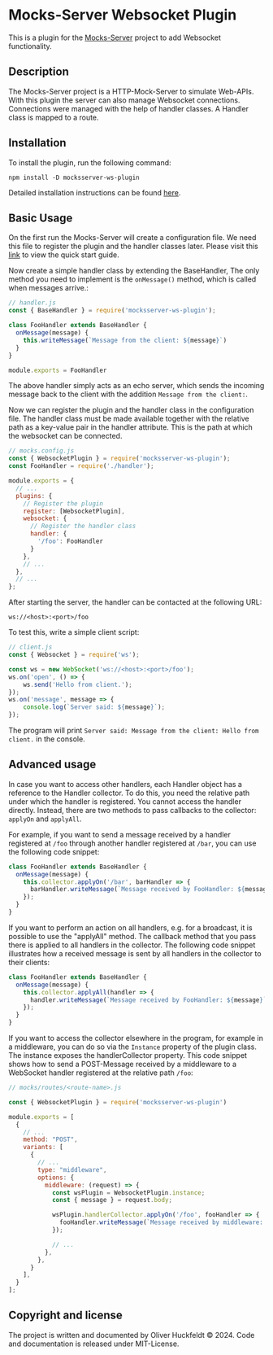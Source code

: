 # Mocks-Server Websocket Plugin

This is a plugin for the [Mocks-Server](https://www.mocks-server.org/) project to add Websocket functionality.

## Description

The Mocks-Server project is a HTTP-Mock-Server to simulate Web-APIs. With this plugin the server can also manage Websocket connections. Connections were managed with the help of handler classes. A Handler class is mapped to a route.

## Installation

To install the plugin, run the following command:

```text
npm install -D mocksserver-ws-plugin
```

Detailed installation instructions can be found [here](https://www.mocks-server.org/docs/installation/).

## Basic Usage
On the first run the Mocks-Server will create a configuration file. We need this file to register the plugin and the handler classes later. Please visit this [link](https://www.mocks-server.org/docs/quick-start/) to view the quick start guide.

Now create a simple handler class by extending the BaseHandler, The only method you need to implement is the ``onMessage()`` method, which is called when messages arrive.:

```javascript
// handler.js
const { BaseHandler } = require('mocksserver-ws-plugin');

class FooHandler extends BaseHandler {
  onMessage(message) {
    this.writeMessage(`Message from the client: ${message}`)
  }
}

module.exports = FooHandler
```
The above handler simply acts as an echo server, which sends the incoming message back to the client with the addition ``Message from the client:``.

Now we can register the plugin and the handler class in the configuration file. The handler class must be made available together with the relative path as a key-value pair in the handler attribute. This is the path at which the websocket can be connected.

```javascript
// mocks.config.js
const { WebsocketPlugin } = require('mocksserver-ws-plugin');
const FooHandler = require('./handler');

module.exports = {
  // ...
  plugins: {
    // Register the plugin
    register: [WebsocketPlugin],
    websocket: {
      // Register the handler class 
      handler: {
        '/foo': FooHandler
      }
    },
    // ...
  },
  // ...
};
```

After starting the server, the handler can be contacted at the following URL:
```text
ws://<host>:<port>/foo
```

To test this, write a simple client script:

```javascript
// client.js
const { Websocket } = require('ws');

const ws = new WebSocket('ws://<host>:<port>/foo');
ws.on('open', () => {
    ws.send('Hello from client.');
});
ws.on('message', message => {
    console.log(`Server said: ${message}`);
});
```

The program will print ``Server said: Message from the client: Hello from client.`` in the console.

## Advanced usage

In case you want to access other handlers, each Handler object has a reference to the Handler collector. To do this, you need the relative path under which the handler is registered. You cannot access the handler directly. Instead, there are two methods to pass callbacks to the collector: ``applyOn`` and ``applyAll``.

For example, if you want to send a message received by a handler registered at ``/foo`` through another handler registered at ``/bar``, you can use the following code snippet:

```javascript
class FooHandler extends BaseHandler {
  onMessage(message) {
    this.collector.applyOn('/bar', barHandler => {
      barHandler.writeMessage(`Message received by FooHandler: ${message}`)
    });
  }
}
```

If you want to perform an action on all handlers, e.g. for a broadcast, it is possible to use the "applyAll" method. The callback method that you pass there is applied to all handlers in the collector. The following code snippet illustrates how a received message is sent by all handlers in the collector to their clients:

```javascript
class FooHandler extends BaseHandler {
  onMessage(message) {
    this.collector.applyAll(handler => {
      handler.writeMessage(`Message received by FooHandler: ${message}`)
    });
  }
}
```

If you want to access the collector elsewhere in the program, for example in a middleware, you can do so via the ``Instance`` property of the plugin class. The instance exposes the handlerCollector property. This code snippet shows how to send a POST-Message received by a middleware to a WebSocket handler registered at the relative path ``/foo``:

```javascript
// mocks/routes/<route-name>.js

const { WebsocketPlugin } = require('mocksserver-ws-plugin')

module.exports = [
  {
    // ...
    method: "POST",
    variants: [
      {
        // ...
        type: "middleware",
        options: {
          middleware: (request) => {         
            const wsPlugin = WebsocketPlugin.instance;
            const { message } = request.body;

            wsPlugin.handlerCollector.applyOn('/foo', fooHandler => {
              fooHandler.writeMessage(`Message received by middleware: ${message}`);
            });

            // ...
          },
        },
      }
    ],
  }
];
```

## Copyright and license

The project is written and documented by Oliver Huckfeldt &copy; 2024. Code and documentation is released under MIT-License.